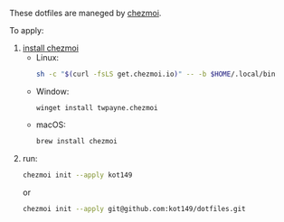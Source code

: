 These dotfiles are maneged by [chezmoi](https://www.chezmoi.io).

To apply:
1. [install chezmoi](https://www.chezmoi.io/install/)
   - Linux:
     ```sh
     sh -c "$(curl -fsLS get.chezmoi.io)" -- -b $HOME/.local/bin
     ```
   - Window:
     ```pwsh
     winget install twpayne.chezmoi
     ```
   - macOS:
     ```sh
     brew install chezmoi
     ```
2. run:
    ```sh
    chezmoi init --apply kot149
    ```
    or
   ```sh
   chezmoi init --apply git@github.com:kot149/dotfiles.git
   ```

